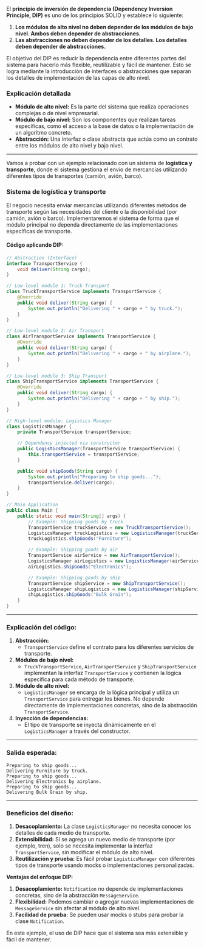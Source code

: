 El **principio de inversión de dependencia (Dependency Inversion Principle, DIP)** es uno de los principios SOLID y establece lo siguiente:

1. **Los módulos de alto nivel no deben depender de los módulos de bajo nivel. Ambos deben depender de abstracciones.**
2. **Las abstracciones no deben depender de los detalles. Los detalles deben depender de abstracciones.**

El objetivo del DIP es reducir la dependencia entre diferentes partes del sistema para hacerlo más flexible, reutilizable y fácil de mantener. Esto se logra mediante la introducción de interfaces o abstracciones que separan los detalles de implementación de las capas de alto nivel.

### Explicación detallada
- **Módulo de alto nivel:** Es la parte del sistema que realiza operaciones complejas o de nivel empresarial.
- **Módulo de bajo nivel:** Son los componentes que realizan tareas específicas, como el acceso a la base de datos o la implementación de un algoritmo concreto.
- **Abstracción:** Una interfaz o clase abstracta que actúa como un contrato entre los módulos de alto nivel y bajo nivel.
---

Vamos a probar con un ejemplo relacionado con un sistema de **logística y transporte**, donde el sistema gestiona el envío de mercancías utilizando diferentes tipos de transportes (camión, avión, barco).

### Sistema de logística y transporte
El negocio necesita enviar mercancías utilizando diferentes métodos de transporte según las necesidades del cliente o la disponibilidad (por camión, avión o barco). Implementaremos el sistema de forma que el módulo principal no dependa directamente de las implementaciones específicas de transporte.

#### Código aplicando DIP:
```java
// Abstraction (Interface)
interface TransportService {
    void deliver(String cargo);
}

// Low-level module 1: Truck Transport
class TruckTransportService implements TransportService {
    @Override
    public void deliver(String cargo) {
        System.out.println("Delivering " + cargo + " by truck.");
    }
}

// Low-level module 2: Air Transport
class AirTransportService implements TransportService {
    @Override
    public void deliver(String cargo) {
        System.out.println("Delivering " + cargo + " by airplane.");
    }
}

// Low-level module 3: Ship Transport
class ShipTransportService implements TransportService {
    @Override
    public void deliver(String cargo) {
        System.out.println("Delivering " + cargo + " by ship.");
    }
}

// High-level module: Logistics Manager
class LogisticsManager {
    private TransportService transportService;

    // Dependency injected via constructor
    public LogisticsManager(TransportService transportService) {
        this.transportService = transportService;
    }

    public void shipGoods(String cargo) {
        System.out.println("Preparing to ship goods...");
        transportService.deliver(cargo);
    }
}

// Main Application
public class Main {
    public static void main(String[] args) {
        // Example: Shipping goods by truck
        TransportService truckService = new TruckTransportService();
        LogisticsManager truckLogistics = new LogisticsManager(truckService);
        truckLogistics.shipGoods("Furniture");

        // Example: Shipping goods by air
        TransportService airService = new AirTransportService();
        LogisticsManager airLogistics = new LogisticsManager(airService);
        airLogistics.shipGoods("Electronics");

        // Example: Shipping goods by ship
        TransportService shipService = new ShipTransportService();
        LogisticsManager shipLogistics = new LogisticsManager(shipService);
        shipLogistics.shipGoods("Bulk Grain");
    }
}
```

---

### Explicación del código:
1. **Abstracción:** 
   - `TransportService` define el contrato para los diferentes servicios de transporte.
2. **Módulos de bajo nivel:**
   - `TruckTransportService`, `AirTransportService` y `ShipTransportService` implementan la interfaz `TransportService` y contienen la lógica específica para cada método de transporte.
3. **Módulo de alto nivel:**
   - `LogisticsManager` se encarga de la lógica principal y utiliza un `TransportService` para entregar los bienes. No depende directamente de implementaciones concretas, sino de la abstracción `TransportService`.
4. **Inyección de dependencias:**
   - El tipo de transporte se inyecta dinámicamente en el `LogisticsManager` a través del constructor.

---

### Salida esperada:
```
Preparing to ship goods...
Delivering Furniture by truck.
Preparing to ship goods...
Delivering Electronics by airplane.
Preparing to ship goods...
Delivering Bulk Grain by ship.
```

---

### Beneficios del diseño:
1. **Desacoplamiento:** La clase `LogisticsManager` no necesita conocer los detalles de cada medio de transporte.
2. **Extensibilidad:** Si se agrega un nuevo medio de transporte (por ejemplo, tren), solo se necesita implementar la interfaz `TransportService`, sin modificar el módulo de alto nivel.
3. **Reutilización y prueba:** Es fácil probar `LogisticsManager` con diferentes tipos de transporte usando mocks o implementaciones personalizadas.

**Ventajas del enfoque DIP:**
1. **Desacoplamiento:** `Notification` no depende de implementaciones concretas, sino de la abstracción `MessageService`.
2. **Flexibilidad:** Podemos cambiar o agregar nuevas implementaciones de `MessageService` sin afectar al módulo de alto nivel.
3. **Facilidad de prueba:** Se pueden usar mocks o stubs para probar la clase `Notification`.

En este ejemplo, el uso de DIP hace que el sistema sea más extensible y fácil de mantener.